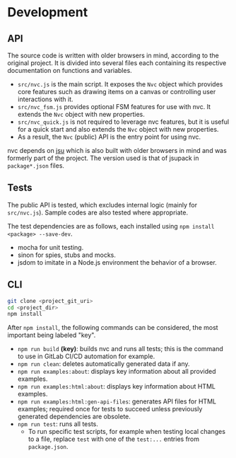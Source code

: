 # Development

## API

The source code is written with older browsers in mind, according to the
original project. It is divided into several files each containing its
respective documentation on functions and variables.
- `src/nvc.js` is the main script. It exposes the `Nvc` object which provides
core features such as drawing items on a canvas or controlling user interactions
with it.
- `src/nvc_fsm.js` provides optional FSM features for use with nvc. It extends
the `Nvc` object with new properties.
- `src/nvc_quick.js` is not required to leverage nvc features, but it is useful
for a quick start and also extends the `Nvc` object with new properties.
- As a result, the `Nvc` (public) API is the entry point for using nvc.

nvc depends on [jsu](https://github.com/arlogy/jsu) which is also built with
older browsers in mind and was formerly part of the project. The version used is
that of jsupack in `package*.json` files.

## Tests

The public API is tested, which excludes internal logic (mainly for `src/nvc.js`).
Sample codes are also tested where appropriate.

The test dependencies are as follows, each installed using `npm install <package> --save-dev`.
- mocha for unit testing.
- sinon for spies, stubs and mocks.
- jsdom to imitate in a Node.js environment the behavior of a browser.

## CLI

```bash
git clone <project_git_uri>
cd <project_dir>
npm install
```

After `npm install`, the following commands can be considered, the most
important being labeled "key".
- `npm run build` **(key)**: builds nvc and runs all tests; this is the command
to use in GitLab CI/CD automation for example.
- `npm run clean`: deletes automatically generated data if any.
- `npm run examples:about`: displays key information about all provided
examples.
- `npm run examples:html:about`: displays key information about HTML examples.
- `npm run examples:html:gen-api-files`: generates API files for HTML examples;
required once for tests to succeed unless previously generated dependencies are
obsolete.
- `npm run test`: runs all tests.
    - To run specific test scripts, for example when testing local changes to a
    file, replace `test` with one of the `test:...` entries from `package.json`.
